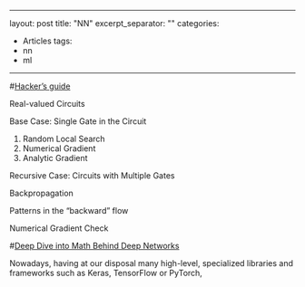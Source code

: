 
---
layout: post
title: "NN"
excerpt_separator: "<!--more-->"
categories:
  - Articles
tags:
  - nn
  - ml
---



#[Hacker’s guide](http://karpathy.github.io/neuralnets/)

Real-valued Circuits

Base Case: Single Gate in the Circuit

1. Random Local Search
2. Numerical Gradient
3. Analytic Gradient

Recursive Case: Circuits with Multiple Gates

Backpropagation

Patterns in the “backward” flow

Numerical Gradient Check

#[Deep Dive into Math Behind Deep Networks](https://towardsdatascience.com/https-medium-com-piotr-skalski92-deep-dive-into-deep-networks-math-17660bc376ba)

Nowadays, having at our disposal many high-level, specialized libraries and frameworks such as Keras, TensorFlow or PyTorch,
